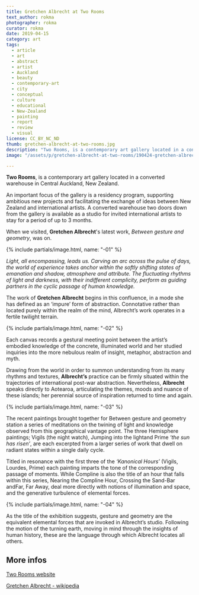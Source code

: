 ```yaml
---
title: Gretchen Albrecht at Two Rooms
text_author: rokma
photographer: rokma
curator: rokma
date: 2019-04-15
category: art
tags:
  - article
  - art
  - abstract
  - artist
  - Auckland
  - beauty
  - contemporary-art
  - city
  - conceptual
  - culture
  - educational
  - New-Zealand
  - painting
  - report
  - review
  - visual
license: CC_BY_NC_ND
thumb: gretchen-albrecht-at-two-rooms.jpg
description: "Two Rooms, is a contemporary art gallery located in a converted warehouse in Central Auckland. When we visited, Gretchen Albrecht latest work -Between gesture and geometry- was on."
image: "/assets/p/gretchen-albrecht-at-two-rooms/190424-gretchen-albrecht-at-two-rooms.jpg"

---
```

**Two Rooms**, is a contemporary art gallery located in a converted warehouse in Central Auckland, New Zealand.

An important focus of the gallery is a residency program, supporting ambitious new projects and facilitating the exchange of ideas between New Zealand and international artists. A converted warehouse two doors down from the gallery is available as a studio for invited international artists to stay for a period of up to 3 months.

When we visited, **Gretchen Albrecht**'s latest work, _Between gesture and geometry_, was on.

{% include partials/image.html, name: "-01" %}

_Light, all encompassing, leads us. Carving an arc across the pulse of days, the world of experience takes anchor within the softly shifting states of emanation and shadow, atmosphere and attribute. The fluctuating rhythms of light and darkness, with their indifferent complicity, perform as guiding partners in the cyclic passage of human knowledge._

The work of **Gretchen Albrecht** begins in this confluence, in a mode she has defined as an ‘impure’ form of abstraction. Connotative rather than located purely within the realm of the mind, Albrecht’s work operates in a fertile twilight terrain.

{% include partials/image.html, name: "-02" %}

Each canvas records a gestural meeting point between the artist’s embodied knowledge of the concrete, illuminated world and her studied inquiries into the more nebulous realm of insight, metaphor, abstraction and myth.

Drawing from the world in order to summon understanding from its many rhythms and textures, **Albrecht’s** practice can be firmly situated within the trajectories of international post-war abstraction. Nevertheless, **Albrecht** speaks directly to Aotearoa, articulating the themes, moods and nuance of these islands; her perennial source of inspiration returned to time and again.

{% include partials/image.html, name: "-03" %}

The recent paintings brought together for Between gesture and geometry station a series of meditations on the twining of light and knowledge observed from this geographical vantage point. The three Hemisphere paintings; Vigils (the night watch), Jumping into the lightand Prime _‘the sun has risen’_, are each excerpted from a larger series of work that dwell on radiant states within a single daily cycle.

Titled in resonance with the first three of the _‘Kanonical Hours’_ (Vigils, Lourdes, Prime) each painting imparts the tone of the corresponding passage of moments. While Compline is also the title of an hour that falls within this series, Nearing the Compline Hour, Crossing the Sand-Bar andFar, Far Away, deal more directly with notions of illumination and space, and the generative turbulence of elemental forces.

{% include partials/image.html, name: "-04" %}

As the title of the exhibition suggests, gesture and geometry are the equivalent elemental forces that are invoked in Albrecht’s studio. Following the motion of the turning earth, moving in mind through the insights of human history, these are the language through which Albrecht locates all others.




## More infos

[Two Rooms website](https://tworooms.co.nz/)

[Gretchen Albrecht - wikipedia](https://en.wikipedia.org/wiki/Gretchen_Albrecht)
